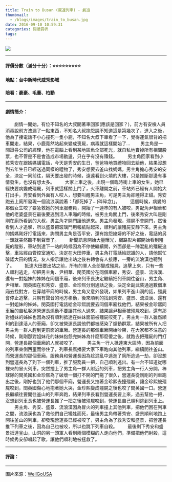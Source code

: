 ```yaml
---
title: Train to Busan (屍速列車) - 劇透
thumbnail:
  - /blogs/images/train_to_busan.jpg
date: 2016-09-10 10:59:31
categories: 閱讀賞析
tags:
---
```

<img src="/blogs/images/train_to_busan.jpg">

***
#### 評價分數（滿分十分）：:star::star::star::star::star::star::star::star::star:
#### 地點：台中新時代威秀影城
#### 陪看：豪豪、毛董、柏勳

***
#### 劇情簡介：
&emsp;&emsp;劇情一開始，有位不知名的大叔開著車回家(應該是回家？)，前方有安檢人員消毒說前方洩漏了一點東西，不知名大叔抱怨說不知道這是第幾次了，進入之後，他為了接電話不小心撞死一隻小鹿，不知名大叔下車看了一下，覺得運氣很背的把車開走，結果，小鹿竟然站起來變成喪屍，病毒就這樣開始了...
&emsp;&emsp;男主角是一間證券公司的經理，他在電腦上看到某地區魚全部死光，就自私地賣掉所有相關股票，也不管是不是會造成市場動盪，只在乎有沒有賺錢。
&emsp;&emsp;男主角回家看到小孩秀安在跟媽媽講電話，今天是秀安的生日，爸爸特地買禮物回去給他，結果沒想到去年生日已經送過同樣的禮物了，秀安想要去釜山找媽媽，男主角擔心秀安的安全，決定一同前往，隔天要出發的時候，遠遠看到火燒的大樓，只是推斷那邊有事情發生，也沒有想太多。
&emsp;&emsp;大家上車之後，出現一個臨時衝上車的女生，她已經快要病變成殭屍，列車就這樣關上門了，火車離開之前，車站外已經有人開始大打出手，秀安看到外面有人咬人，想要叫醒男主角，可是男主角卻睡得正甜。秀安跑去上廁所發現一個流浪漢說著：「都死掉了...(碎碎念)」。
&emsp;&emsp;這個時候，病變的那個女生咬了要急救她的列車服務員，開始了一連串的有人被咬，男配角尹相華和他的老婆盛景在最後要逃到活人車廂的時候，被男主角關上門，後來秀安大叫是剛剛在廁所看到的大叔，男主角才開門讓他進來。男主角發現，殭屍不會開門，然後看到人才追擊，所以盛景把玻璃門用報紙貼起來，順利的讓殭屍安靜下來。男主角的媽媽剛好打電話來，詢問男主角是否平安，還有抱怨媳婦的不好之後，電話的另一頭就突然聽不到聲音了。
&emsp;&emsp;新聞訊息開始大量曝光，網路影片都開始看到殭屍的蹤影，車站到達下一站的時候因為不停使繼續開，外面卻是一陣混亂的殭屍追擊，車站經由管控室通知，決定在大田停車，男主角打電話給認識的人，請他幫忙確認大田的情況，友人指示讓他出站之後右轉會有人接應，一旁的流浪漢也聽到了。
&emsp;&emsp;抵達大田要出站之前，所有的軍人全部變成殭屍，追擊上來，只有一些人順利逃走，卻把男主角、尹相華、閔英國分在同個車廂，秀安、盛景、流浪漢、還有一對姐妹的姊姊在同個車廂，後來列車長決定繼續把列車開往釜山，男主角、尹相華、閔英國在和秀安、盛景、金珍熙分別通話之後，決定全副武裝通過數個車廂去找對方，在穿越車廂的時候，男主角又意外發現，如果列車進山洞的話，殭屍會停止追擊，只朝有聲音的地方移動，後來順利的找到秀安、盛景、流浪漢、還有一對姐妹的姊姊。閔英國打電話給金珍熙說要去同個車廂找他們，結果被金珍熙同車廂的自私客運營運長煽動不要讓其他人過來，結果讓尹相華被殭屍咬到，還有那對姐妹的姊姊也因為沒有順利抵達在妹妹面前被殭屍咬死了。男主角一群人雖然順利的到達活人的車廂，卻又被營運長說他們都被感染了煽動群眾，結果被所有人把男主角一群人趕到更前面的車廂。營運長的那個車廂開始吵架，在大家都不注意的時候，剛剛那對姐妹花的妹妹抱怨完姊姊為什麼那麼傻之後，就跑去把殭屍的門打開，營運長那個車廂的人就被咬了。
&emsp;&emsp;男主角一行人抵達東大區時，因為前面的列車東倒西歪而停住了，列車長廣播要大家下車跑向其他列車，繼續開往釜山。而營運長的那個車廂，服務員和營運長因為趁混亂中逃進了廁所逃過一劫，卻沒想到營運長為了到下一個列車，推了服務員一把，自己順利逃出。有一台不知道從哪裡來的冒火列車，突然撞上了男主角一群人附近的列車，把男主角一行人分開，棒球隊的閔英國和金珍熙為了破壞一個打不開的門拖了很久，營運長從剛剛的列車跑出之後，剛好也到了他們那個車廂，營運長又拉著金珍熙去撞殭屍，讓金珍熙被殭屍咬到，閔英國傷心地抱著她大哭，金珍熙變成殭屍之後也咬了閔英國一口。營運長繼續往要開往釜山的列車奔跑，結果列車長看到營運長要上來，過去幫他一把，沒想到列車長也被營運長推了一把之後被殭屍咬到，營運長自己順利逃到列車上。
&emsp;&emsp;男主角、秀安、盛景、流浪漢因為冒火的列車撞上其他列車，把他們困在列車之間，流浪漢也為了救他們自己犧牲而死，最後男主角帶著秀安、盛景順利地跑上開往釜山的列車，卻發現營運長已經被咬了，男主角為了救秀安和盛景，把營運長推下列車之後，因為自己也被咬，所以也跳下列車自殺。
&emsp;&emsp;最後剩下秀安和盛景抵達釜山，山洞的另一頭軍人看到兩個模糊的人走向他們，準備把他們射殺，這時候秀安卻唱起了歌，讓他們順利地被拯救了。

***
#### 評論：

***
圖片來源：[WellGoUSA](http://wellgousa.com/theatrical/train-to-busan)
